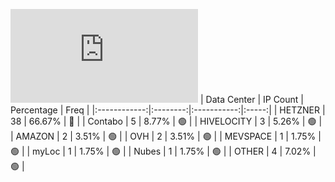 ![Diagramm](https://github.com/obajay/StateSync-snapshots/blob/main/Projects/Uptick/1/README.md)
| Data Center | IP Count | Percentage | Freq |
|:------------:|:--------:|:-----------:|:-----:|
| HETZNER | 38 | 66.67% | 🔴 |
| Contabo | 5 | 8.77% | 🟢 |
| HIVELOCITY | 3 | 5.26% | 🟢 |
| AMAZON | 2 | 3.51% | 🟢 |
| OVH | 2 | 3.51% | 🟢 |
| MEVSPACE | 1 | 1.75% | 🟢 |
| myLoc | 1 | 1.75% | 🟢 |
| Nubes | 1 | 1.75% | 🟢 |
| OTHER | 4 | 7.02% | 🟢 |
